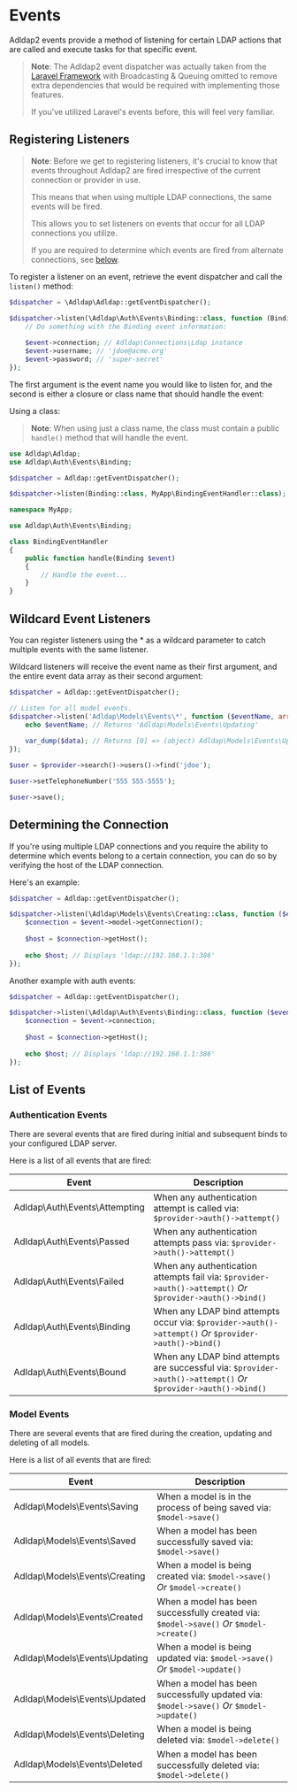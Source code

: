 # Events

Adldap2 events provide a method of listening for certain LDAP actions
that are called and execute tasks for that specific event.

> **Note**: The Adldap2 event dispatcher was actually taken from the
> [Laravel Framework](https://github.com/laravel/framework) with
> Broadcasting & Queuing omitted to remove extra dependencies
> that would be required with implementing those features.
>
> If you've utilized Laravel's events before, this will feel very familiar.

## Registering Listeners

> **Note**: Before we get to registering listeners, it's crucial to know that events throughout
> Adldap2 are fired irrespective of the current connection or provider in use.
>
> This means that when using multiple LDAP connections, the same events will be fired.
> 
> This allows you to set listeners on events that occur for all LDAP connections you utilize.
>
> If you are required to determine which events are fired from alternate connections, see [below](#determining-the-connection).

To register a listener on an event, retrieve the event dispatcher and call the `listen()` method:

```php
$dispatcher = \Adldap\Adldap::getEventDispatcher();

$dispatcher->listen(\Adldap\Auth\Events\Binding::class, function (Binding $event) {
    // Do something with the Binding event information:
    
    $event->connection; // Adldap\Connections\Ldap instance
    $event->username; // 'jdoe@acme.org'
    $event->password; // 'super-secret'
});
```

The first argument is the event name you would like to listen for, and the
second is either a closure or class name that should handle the event:

Using a class:

> **Note**: When using just a class name, the class must contain a public `handle()` method that will handle the event.

```php
use Adldap\Adldap;
use Adldap\Auth\Events\Binding;

$dispatcher = Adldap::getEventDispatcher();

$dispatcher->listen(Binding::class, MyApp\BindingEventHandler::class);
```

```php
namespace MyApp;

use Adldap\Auth\Events\Binding;

class BindingEventHandler
{
    public function handle(Binding $event)
    {
        // Handle the event...
    }
}
```

## Wildcard Event Listeners

You can register listeners using the * as a wildcard parameter to catch multiple events with the same listener.

Wildcard listeners will receive the event name as their first argument, and the entire event data array as their second argument:

```php
$dispatcher = Adldap::getEventDispatcher();

// Listen for all model events.
$dispatcher->listen('Adldap\Models\Events\*', function ($eventName, array $data) {
    echo $eventName; // Returns 'Adldap\Models\Events\Updating'
    
    var_dump($data); // Returns [0] => (object) Adldap\Models\Events\Updating;
});

$user = $provider->search()->users()->find('jdoe');

$user->setTelephoneNumber('555 555-5555');

$user->save();
```

## Determining the Connection

If you're using multiple LDAP connections and you require the ability to determine which events belong
to a certain connection, you can do so by verifying the host of the LDAP connection.

Here's an example:

```php
$dispatcher = Adldap::getEventDispatcher();

$dispatcher->listen(\Adldap\Models\Events\Creating::class, function ($event) {
    $connection = $event->model->getConnection();
    
    $host = $connection->getHost();
    
    echo $host; // Displays 'ldap://192.168.1.1:386'
});
```

Another example with auth events:

```php
$dispatcher = Adldap::getEventDispatcher();

$dispatcher->listen(\Adldap\Auth\Events\Binding::class, function ($event) {
    $connection = $event->connection;
    
    $host = $connection->getHost();
    
    echo $host; // Displays 'ldap://192.168.1.1:386'
});
```

## List of Events

### Authentication Events

There are several events that are fired during initial and subsequent binds to your configured LDAP server.

Here is a list of all events that are fired:

| Event| Description |
|---|---|
| Adldap\Auth\Events\Attempting | When any authentication attempt is called via: `$provider->auth()->attempt()` |
| Adldap\Auth\Events\Passed | When any authentication attempts pass via: `$provider->auth()->attempt()` |
| Adldap\Auth\Events\Failed | When any authentication attempts fail via: `$provider->auth()->attempt()` *Or* `$provider->auth()->bind()` |
| Adldap\Auth\Events\Binding | When any LDAP bind attempts occur via: `$provider->auth()->attempt()` *Or* `$provider->auth()->bind()` |
| Adldap\Auth\Events\Bound | When any LDAP bind attempts are successful via: `$provider->auth()->attempt()` *Or* `$provider->auth()->bind()` |

### Model Events

There are several events that are fired during the creation, updating and deleting of all models.

Here is a list of all events that are fired:

| Event | Description |
|---|---|
| Adldap\Models\Events\Saving | When a model is in the process of being saved via: `$model->save()` |
| Adldap\Models\Events\Saved | When a model has been successfully saved via: `$model->save()` |
| Adldap\Models\Events\Creating | When a model is being created via: `$model->save()` *Or* `$model->create()` |
| Adldap\Models\Events\Created | When a model has been successfully created via: `$model->save()` *Or* `$model->create()` |
| Adldap\Models\Events\Updating | When a model is being updated via: `$model->save()` *Or* `$model->update()` |
| Adldap\Models\Events\Updated | When a model has been successfully updated via: `$model->save()` *Or* `$model->update()` |
| Adldap\Models\Events\Deleting | When a model is being deleted via: `$model->delete()` |
| Adldap\Models\Events\Deleted | When a model has been successfully deleted via: `$model->delete()` |